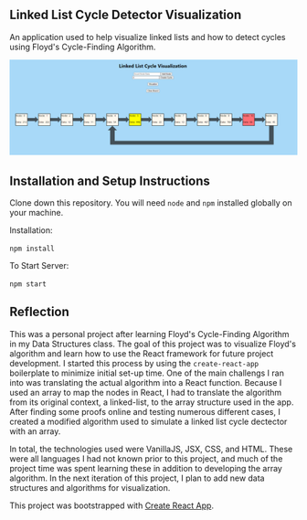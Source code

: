 ## Linked List Cycle Detector Visualization

An application used to help visualize linked lists and how to detect cycles using Floyd's Cycle-Finding Algorithm.

![Alt text](/screenshot1.png?raw=true "Screenshot1")


## Installation and Setup Instructions

Clone down this repository. You will need `node` and `npm` installed globally on your machine.  

Installation:

`npm install`  

To Start Server:

`npm start`  


## Reflection

This was a personal project after learning Floyd's Cycle-Finding Algorithm in my Data Structures class. The goal of this project was to visualize Floyd's algorithm and learn how to use the React framework for future project development. I started this process by using the `create-react-app` boilerplate to minimize initial set-up time.
One of the main challengs I ran into was translating the actual algorithm into a React function. Because I used an array to map the nodes in React, I had to translate the algorithm from its original context, a linked-list, to the array structure used in the app. After finding some proofs online and testing numerous different cases, I created a modified algorithm used to simulate a linked list cycle dectector with an array.  

In total, the technologies used were VanillaJS, JSX, CSS, and HTML. These were all languages I had not known prior to this project, and much of the project time was spent learning these in addition to developing the array algorithm. In the next iteration of this project, I plan to add new data structures and algorithms for visualization.

This project was bootstrapped with [Create React App](https://github.com/facebook/create-react-app).